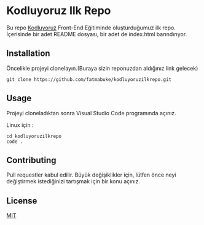 # Kodluyoruz Ilk Repo

Bu repo [Kodluyoruz](https://www.kodluyoruz.org/) Front-End Eğitiminde oluşturduğumuz ilk repo. İçerisinde bir adet README dosyası, bir adet de index.html barındırıyor. 

## Installation 

Öncelikle projeyi clonelayın.(Buraya sizin reponuzdan aldığınız link gelecek)

```
git clone https://github.com/fatmabuke/kodluyoruzilkrepo.git
```

## Usage 

Projeyi cloneladıktan sonra Visual Studio Code programında açınız.

Linux için :

```
cd kodluyoruzilkrepo
code .
```

## Contributing 

Pull requestler kabul edilir. Büyük değişiklikler için, lütfen önce neyi değiştirmek istediğinizi tartışmak için bir konu açınız.

## License

[MIT](https://choosealicense.com/licenses/mit/)
